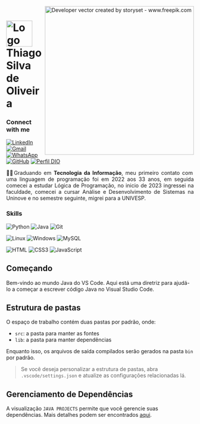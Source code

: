 <img align="right" alt="Developer vector created by storyset - www.freepik.com" height="400" src="https://img.freepik.com/vetores-gratis/ilustracao-de-social-midia-conceito_53876-18383.jpg?size=626&ext=jpg&ga=GA1.1.290897175.1718214573&semt=sph">
<!-- Abaixo foi adicionada a imagem do iconte que antecede o nome -->
<h1>
    <a href="https://github.com/Thiago-1989">
     <img align="center" alt="Logo Thiago Silva de Oliveira" width="70px" src="https://img.freepik.com/fotos-gratis/site-de-ia-ajudando-na-producao-de-software_1268-21620.jpg?ga=GA1.1.290897175.1718214573&semt=ais_user"></a>
    <span>Thiago Silva de Oliveira</span>
</h1>

### Connect with me

[![LinkedIn](https://img.shields.io/badge/-LinkedIn-000?style=for-the-badge&logo=linkedin&logoColor=0000F6&color:FFF)](https://www.linkedin.com/in/thiago-silva-de-oliveira-18240b128/)
[![Gmail](https://img.shields.io/badge/Gmail-333333?style=for-the-badge&logo=gmail&logoColor=red)](mailto:thiagosoaresccb@gmail.com)
[![WhatsApp](https://img.shields.io/badge/WhatsApp-25D366?style=for-the-badge&logo=whatsapp&logoColor=white)](https://wa.me/DDI+DDD+)
[![GitHub](https://img.shields.io/badge/GitHub-100000?style=for-the-badge&logo=github&logoColor=white)](https://github.com/thiago-1989)
[![Perfil DIO](https://img.shields.io/badge/Perfil%20%20DIO-000055?style=for-the-badge&logo=gitbook&logoColor=white)](https://www.dio.me/users/thiagosoaresccb)



<p align="justify">👨‍💻Graduando em <strong>Tecnologia da Informação</strong>, meu primeiro contato com uma linguagem de programação foi em 2022 aos 33 anos, em seguida comecei a estudar Lógica de Programação, no inicio de 2023 ingressei na faculdade, comecei a cursar Análise e Desenvolvimento de Sistemas na Uninove e no semestre seguinte, migrei para a UNIVESP.

### Skills

![Python](https://img.shields.io/badge/python-3670A0?style=for-the-badge&logo=python&logoColor=ffdd54)
![Java](https://img.shields.io/badge/java-%23ED8B00.svg?style=for-the-badge&logo=openjdk&logoColor=white)
![Git](https://img.shields.io/badge/GIT-E44C30?style=for-the-badge&logo=git&logoColor=white)

![Linux](https://img.shields.io/badge/Linux-FFF?style=for-the-badge&logo=linux&logoColor=FCC624)
![Windows](https://img.shields.io/badge/Windows-FFF?style=for-the-badge&logo=windows&logoColor=2CA5E0)
![MySQL](https://img.shields.io/badge/MySQL-FFF?style=for-the-badge&logo=mysql&logoColor=BLACK)

![HTML](https://img.shields.io/badge/HTML5-E34F26?style=for-the-badge&logo=html5&logoColor=white)
![CSS3](https://img.shields.io/badge/CSS3-1572B6?style=for-the-badge&logo=css3&logoColor=white)
![JavaScript](https://img.shields.io/badge/JavaScript-F7DF1E?style=for-the-badge&logo=javascript&logoColor=black)


## Começando

Bem-vindo ao mundo Java do VS Code. Aqui está uma diretriz para ajudá-lo a começar a escrever código Java no Visual Studio Code.

## Estrutura de pastas

O espaço de trabalho contém duas pastas por padrão, onde:

- `src`: a pasta para manter as fontes
- `lib`: a pasta para manter dependências

Enquanto isso, os arquivos de saída compilados serão gerados na pasta `bin` por padrão.

> Se você deseja personalizar a estrutura de pastas, abra `.vscode/settings.json` e atualize as configurações relacionadas lá.

## Gerenciamento de Dependências

A visualização `JAVA PROJECTS` permite que você gerencie suas dependências. Mais detalhes podem ser encontrados [aqui](https://github.com/microsoft/vscode-java-dependency#manage-dependencies).